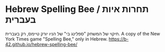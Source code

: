 # Hebrew Spelling Bee / תחרות איות בעברית
 חיקוי של המשחק "ספלינג בי" של הניו יורק טיימס, רק בעברית.
A copy of the New York Times game "Spelling Bee," only in Hebrew.
https://b-42.github.io/hebrew-spelling-bee/
